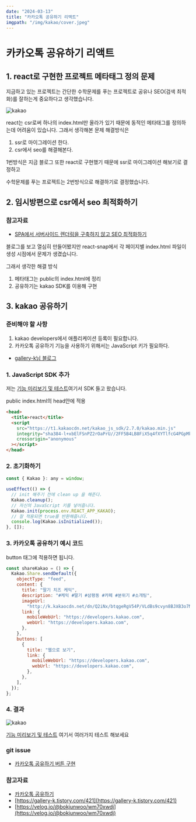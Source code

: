 ```yaml
---
date: "2024-03-13"
title: "카카오톡 공유하기 리액트"
imgpath: "/img/kakao/cover.jpeg"
---
```


# 카카오톡 공유하기 리액트

## 1. react로 구현한 프로젝트 메타태그 정의 문제

지금하고 있는 프로젝트는 간단한 수학문제를 푸는 프로젝트로 공유나 SEO(검색 최적화)를 잘하는게 중요하다고 생각했습니다.

![kakao](../img/kakao/1.png)

react는 csr로써 하나의 index.html만 올라가 있기 때문에
동적인 메타태그를 정의하는데 어려움이 있습니다.
그래서 생각해본 문제 해결방식은

1. ssr로 마이그레이션 한다.
2. csr에서 seo를 해결해본다.

1번방식은 지금 블로그 또한 react로 구현했기 때문에 ssr로 마이그레이션 해보기로 결정하고

수학문제를 푸는 프로젝트는 2번방식으로 해결하기로 결정했습니다.

## 2. 임시방편으로 csr에서 seo 최적화하기

### 참고자료

- [SPA에서 서버사이드 렌더링을 구축하지 않고 SEO 최적화하기](https://byseop.netlify.app/csr-seo/)

블로그를 보고 열심히 만들어봤지만 react-snap에서 각 페이지별 index.html 파일이 생성 시점에서 문제가 생겼습니다.

그래서 생각한 해결 방식

1. 메타태그는 public의 index.html에 정리
2. 공유하기는 kakao SDK를 이용해 구현

## 3. kakao 공유하기

### 준비해야 할 사항

1. kakao developers에서 애플리케이션 등록이 필요합니다.
2. 카카오톡 공유하기 기능을 사용하기 위해서는 JavaScript 키가 필요하다.

- [gallery-k님 블로그](https://gallery-k.tistory.com/421)

### 1. JavaScript SDK 추가

저는 [기능 미리보기 및 테스트](https://developers.kakao.com/tool/demo/message/kakaolink?default_template=feed)여기서 SDK 들고 왔습니다.

public index.html의 head안에 적용

```html
<head>
  <title>react</title>
  <script
    src="https://t1.kakaocdn.net/kakao_js_sdk/2.7.0/kakao.min.js"
    integrity="sha384-l+xbElFSnPZ2rOaPrU//2FF5B4LB8FiX5q4fXYTlfcG4PGpMkE1vcL7kNXI6Cci0"
    crossorigin="anonymous"
  ></script>
</head>
```

### 2. 초기화하기

```js
const { Kakao }: any = window;

useEffect(() => {
  // init 해주기 전에 clean up 을 해준다.
  Kakao.cleanup();
  // 자신의 JavaScript 키를 넣어줍니다.
  Kakao.init(process.env.REACT_APP_KAKAO);
  // 잘 적용되면 true를 반환해줍니다.
  console.log(Kakao.isInitialized());
}, []);
```

### 3. 카카오톡 공유하기 예시 코드

button 태그에 적용하면 됩니다.

```js
const shareKakao = () => {
  Kakao.Share.sendDefault({
    objectType: "feed",
    content: {
      title: "딸기 치즈 케익",
      description: "#케익 #딸기 #삼평동 #카페 #분위기 #소개팅",
      imageUrl:
        "http://k.kakaocdn.net/dn/Q2iNx/btqgeRgV54P/VLdBs9cvyn8BJXB3o7N8UK/kakaolink40_original.png",
      link: {
        mobileWebUrl: "https://developers.kakao.com",
        webUrl: "https://developers.kakao.com",
      },
    },
    buttons: [
      {
        title: "웹으로 보기",
        link: {
          mobileWebUrl: "https://developers.kakao.com",
          webUrl: "https://developers.kakao.com",
        },
      },
    ],
  });
};
```

### 4. 결과

![kakao](../img/kakao/2.png)

[기능 미리보기 및 테스트](https://developers.kakao.com/tool/demo/message/kakaolink?default_template=feed) 여기서 여러가지 테스트 해보세요

### git issue

- [카카오톡 공유하기 버튼 구현](https://github.com/sheepdog13/brainfullpower/issues/5)

### 참고자료

- [카카오톡 공유하기](https://developers.kakao.com/tool/demo/message/kakaolink?message_type=default)
- [https://gallery-k.tistory.com/421](https://gallery-k.tistory.com/421)
- [https://velog.io/@bokjunwoo/wm70xwdj](https://velog.io/@bokjunwoo/wm70xwdj)
